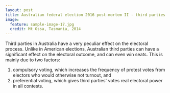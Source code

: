 ```yaml
---
layout: post
title: Australian federal election 2016 post-mortem II - third parties
image:
  feature: sample-image-17.jpg
  credit: Mt Ossa, Tasmania, 2014
---
```


Third parties in Australia have a very peculiar effect on the electoral process. Unlike in American elections, Australian third parties can have a significant effect on the electoral outcome, and can even win seats. This is mainly due to two factors:

1. compulsory voting, which increases the frequency of protest votes from electors who would otherwise not turnout, and
2. preferential voting, which gives third parties' votes real electoral power in all contests. 



